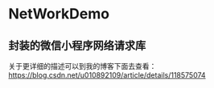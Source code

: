 # NetWorkDemo

## 封装的微信小程序网络请求库

关于更详细的描述可以到我的博客下面去查看：
https://blog.csdn.net/u010892109/article/details/118575074
